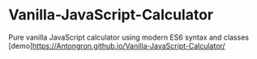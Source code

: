 # Vanilla-JavaScript-Calculator
Pure vanilla JavaScript calculator using modern ES6 syntax and classes
[demo]https://Antongron.github.io/Vanilla-JavaScript-Calculator/
